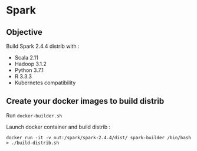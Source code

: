 # Spark

## Objective

Build Spark 2.4.4 distrib with :

* Scala 2.11
* Hadoop 3.1.2
* Python 3.7.1
* R 3.3.3
* Kubernetes compatibility

## Create your docker images to build distrib

Run `docker-builder.sh`

Launch docker container and build distrib : 

    docker run -it -v out:/spark/spark-2.4.4/dist/ spark-builder /bin/bash
    > ./build-distrib.sh


